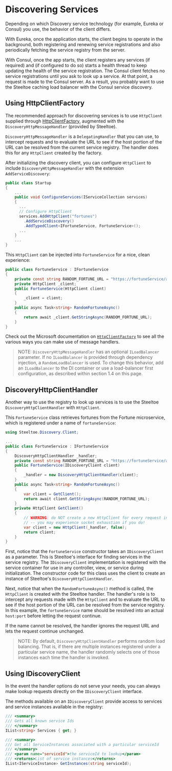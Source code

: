 # Discovering Services

Depending on which Discovery service technology (for example, Eureka or Consul) you use, the behavior of the client differs.

With Eureka, once the application starts, the client begins to operate in the background, both registering and renewing service registrations and also periodically fetching the service registry from the server.

With Consul, once the app starts, the client registers any services (if required) and (if configured to do so) starts a health thread to keep updating the health of the service registration. The Consul client fetches no service registrations until you ask to look up a service. At that point, a request is made to the Consul server. As a result, you probably want to use the Steeltoe caching load balancer with the Consul service discovery.

## Using HttpClientFactory

The recommended approach for discovering services is to use `HttpClient` supplied through [HttpClientFactory](https://docs.microsoft.com/en-us/aspnet/core/fundamentals/http-requests), augmented with the `DiscoveryHttpMessageHandler` (provided by Steeltoe).

`DiscoveryHttpMessageHandler` is a `DelegatingHandler` that you can use, to intercept requests and to evaluate the URL to see if the host portion of the URL can be resolved from the current service registry. The handler does this for any `HttpClient` created by the factory.

After initializing the discovery client, you can configure `HttpClient` to include `DiscoveryHttpMessageHandler` with the extension `AddServiceDiscovery`:

```csharp
public class Startup
{
    ...
    public void ConfigureServices(IServiceCollection services)
    {
      ...
      // Configure HttpClient
      services.AddHttpClient("fortunes")
        .AddServiceDiscovery()
        .AddTypedClient<IFortuneService, FortuneService>();
      ...
    }
    ...
}
```

This `HttpClient` can be injected into `FortuneService` for a nice, clean experience:

```csharp
public class FortuneService : IFortuneService
{
    private const string RANDOM_FORTUNE_URL = "https://fortuneService/api/fortunes/random";
    private HttpClient _client;
    public FortuneService(HttpClient client)
    {
        _client = client;
    }
    public async Task<string> RandomFortuneAsync()
    {
        return await _client.GetStringAsync(RANDOM_FORTUNE_URL);
    }
}
```

Check out the Microsoft documentation on [`HttpClientFactory`](https://docs.microsoft.com/en-us/aspnet/core/fundamentals/http-requests) to see all the various ways you can make use of message handlers.

>NOTE: `DiscoveryHttpMessageHandler` has an optional `ILoadBalancer` parameter. If no `ILoadBalancer` is provided through dependency injection, a `RandomLoadBalancer` is used. To change this behavior, add an `ILoadBalancer` to the DI container or use a load-balancer first configuration, as described within section 1.4 on this page.

## DiscoveryHttpClientHandler

Another way to use the registry to look up services is to use the Steeltoe `DiscoveryHttpClientHandler` with `HttpClient`.

This `FortuneService` class retrieves fortunes from the Fortune microservice, which is registered under a name of `fortuneService`:

```csharp
using Steeltoe.Discovery.Client;

...
public class FortuneService : IFortuneService
{
    DiscoveryHttpClientHandler _handler;
    private const string RANDOM_FORTUNE_URL = "https://fortuneService/api/fortunes/random";
    public FortuneService(IDiscoveryClient client)
    {
        _handler = new DiscoveryHttpClientHandler(client);
    }
    public async Task<string> RandomFortuneAsync()
    {
        var client = GetClient();
        return await client.GetStringAsync(RANDOM_FORTUNE_URL);
    }
    private HttpClient GetClient()
    {
        // WARNING: do NOT create a new HttpClient for every request in your code
        // -- you may experience socket exhaustion if you do!
        var client = new HttpClient(_handler, false);
        return client;
    }
}
```

First, notice that the `FortuneService` constructor takes an `IDiscoveryClient` as a parameter. This is Steeltoe's interface for finding services in the service registry. The `IDiscoveryClient` implementation is registered with the service container for use in any controller, view, or service during initialization. The constructor code for this class uses the client to create an instance of Steeltoe's `DiscoveryHttpClientHandler`.

Next, notice that when the `RandomFortuneAsync()` method is called, the `HttpClient` is created with the Steeltoe handler. The handler's role is to intercept any requests made with the `HttpClient` and to evaluate the URL to see if the host portion of the URL can be resolved from the service registry. In this example, the `fortuneService` name should be resolved into an actual `host:port` before letting the request continue.

If the name cannot be resolved, the handler ignores the request URL and lets the request continue unchanged.

>NOTE: By default, `DiscoveryHttpClientHandler` performs random load balancing. That is, if there are multiple instances registered under a particular service name, the handler randomly selects one of those instances each time the handler is invoked.

## Using IDiscoveryClient

In the event the handler options do not serve your needs, you can always make lookup requests directly on the `IDiscoveryClient` interface.

The methods available on an `IDiscoveryClient` provide access to services and service instances available in the registry:

```csharp
/// <summary>
/// Gets all known service Ids
/// </summary>
IList<string> Services { get; }

/// <summary>
/// Get all ServiceInstances associated with a particular serviceId
/// </summary>
/// <param name="serviceId">the serviceId to lookup</param>
/// <returns>List of service instances</returns>
IList<IServiceInstance> GetInstances(string serviceId);
```
